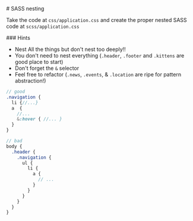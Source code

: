 # SASS nesting

Take the code at `css/application.css` and create the proper nested SASS code at `scss/application.css`

### Hints

- Nest All the things but don't nest too deeply!!
- You don't need to nest everything (`.header`, `.footer` and `.kittens` are good place to start)
- Don't forget the `&` selector
- Feel free to refactor (`.news`, `.events`, & `.location` are ripe for pattern abstraction!)

```scss
// good
.navigation {
  li {//...}
  a  {
    //...
    &:hover { //... }
  }
}

// bad
body {
  .header {
    .navigation {
      ul {
        li {
          a {
            // ...
          }
        }
      }
    }
  }
}
```
